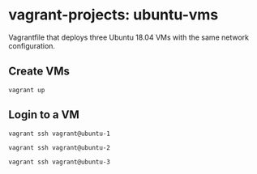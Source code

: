 # vagrant-projects: ubuntu-vms

Vagrantfile that deploys three Ubuntu 18.04 VMs with the same network configuration.

## Create VMs
```vagrant up```

## Login to a VM
```vagrant ssh vagrant@ubuntu-1```

```vagrant ssh vagrant@ubuntu-2```

```vagrant ssh vagrant@ubuntu-3```